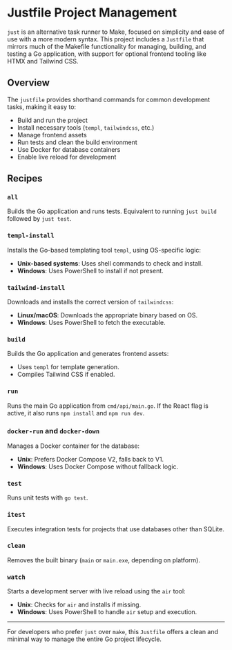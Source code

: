 # Justfile Project Management

`just` is an alternative task runner to Make, focused on simplicity and ease of use with a more modern syntax. This project includes a `Justfile` that mirrors much of the Makefile functionality for managing, building, and testing a Go application, with support for optional frontend tooling like HTMX and Tailwind CSS.

## Overview

The `justfile` provides shorthand commands for common development tasks, making it easy to:

- Build and run the project
- Install necessary tools (`templ`, `tailwindcss`, etc.)
- Manage frontend assets
- Run tests and clean the build environment
- Use Docker for database containers
- Enable live reload for development

## Recipes

### `all`

Builds the Go application and runs tests. Equivalent to running `just build` followed by `just test`.

### `templ-install`

Installs the Go-based templating tool `templ`, using OS-specific logic:

- **Unix-based systems**: Uses shell commands to check and install.
- **Windows**: Uses PowerShell to install if not present.

### `tailwind-install`

Downloads and installs the correct version of `tailwindcss`:

- **Linux/macOS**: Downloads the appropriate binary based on OS.
- **Windows**: Uses PowerShell to fetch the executable.

### `build`

Builds the Go application and generates frontend assets:

- Uses `templ` for template generation.
- Compiles Tailwind CSS if enabled.

### `run`

Runs the main Go application from `cmd/api/main.go`. If the React flag is active, it also runs `npm install` and `npm run dev`.

### `docker-run` and `docker-down`

Manages a Docker container for the database:

- **Unix**: Prefers Docker Compose V2, falls back to V1.
- **Windows**: Uses Docker Compose without fallback logic.

### `test`

Runs unit tests with `go test`.

### `itest`

Executes integration tests for projects that use databases other than SQLite.

### `clean`

Removes the built binary (`main` or `main.exe`, depending on platform).

### `watch`

Starts a development server with live reload using the `air` tool:

- **Unix**: Checks for `air` and installs if missing.
- **Windows**: Uses PowerShell to handle `air` setup and execution.

---

For developers who prefer `just` over `make`, this `Justfile` offers a clean and minimal way to manage the entire Go project lifecycle.
